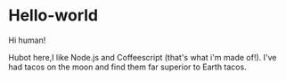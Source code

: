 # Hello-world

Hi human!

Hubot here,I like Node.js and Coffeescript (that's what i'm made of!).
I've had tacos on the moon and find them far superior to Earth tacos.
